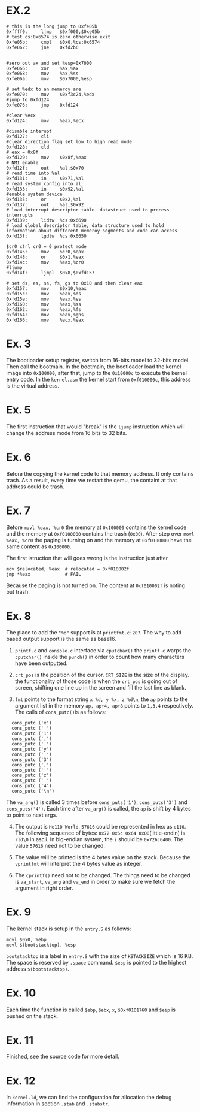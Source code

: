 # EX.2

```
# this is the long jump to 0xfe05b
0xffff0:     ljmp   $0xf000,$0xe05b
# test cs:0x6574 is zero otherwise exit
0xfe05b:     cmpl   $0x0,%cs:0x6574
0xfe062:     jne    0xfd2b6


#zero out ax and set %esp=0x7000
0xfe066:     xor    %ax,%ax
0xfe068:     mov    %ax,%ss
0xfe06a:     mov    $0x7000,%esp

# set %edx to an memeroy are
0xfe070:     mov    $0xf3c24,%edx
#jump to 0xfd124
0xfe076:     jmp    0xfd124

#clear %ecx
0xfd124:     mov    %eax,%ecx

#disable interupt
0xfd127:     cli    
#clear direction flag set low to high read mode
0xfd128:     cld    
# eax = 0x8f
0xfd129:     mov    $0x8f,%eax
# NMI enable
0xfd12f:     out    %al,$0x70
# read time into %al   
0xfd131:     in     $0x71,%al
# read system config into al
0xfd133:     in     $0x92,%al
#enable system device
0xfd135:     or     $0x2,%al
0xfd137:     out    %al,$0x92
# load interrupt descriptor table. datastruct used to process interrupts
0xfd139:     lidtw  %cs:0x6690
# load global descriptor table, data structure used to hold information about different memeroy segments and code can access
0xfd13f:     lgdtw  %cs:0x6650

$cr0 ctrl cr0 = 0 protect mode
0xfd145:     mov    %cr0,%eax
0xfd148:     or     $0x1,%eax
0xfd14c:     mov    %eax,%cr0
#ljump
0xfd14f:     ljmpl  $0x8,$0xfd157

# set ds, es, ss, fs, gs to 0x10 and then clear eax
0xfd157:     mov    $0x10,%eax
0xfd15c:     mov    %eax,%ds
0xfd15e:     mov    %eax,%es
0xfd160:     mov    %eax,%ss
0xfd162:     mov    %eax,%fs
0xfd164:     mov    %eax,%gns
0xfd166:     mov    %ecx,%eax
```

# Ex. 3

The bootloader setup register, switch from 16-bits model to 32-bits  model.
Then call the bootmain. In the bootmain, the bootloader load the kernel image
into `0x100000`, after that, jump to the `0x10000c` to execute the kernel entry
code. In the `kernel.asm` the kernel start from `0xf010000c`, this address is
the virtual address.



# Ex. 5

The first instruction that would "break" is the `ljump` instruction which will
change the address mode from 16 bits to 32 bits.

# Ex. 6

Before the copying the kernel code to that memory address. It only contains
trash. As a result, every time we restart the qemu, the containt at that
address could be trash.


# Ex. 7

Before `movl %eax, %cr0` the memory at `0x100000` contains the kernel code and
the memory at `0xf0100000` contains the trash (`0x00`). After step over `movl
%eax, %cr0` the paging is turning on and the memory at `0xf0100000` have the
same content as `0x100000`.

The first istruction that will goes wrong is the instruction just after

```
mov $relocated, %eax  # relocated = 0xf010002f
jmp *%eax             # FAIL
```

Because the paging is not turned on. The content at `0xf010002f` is noting but
trash.


# Ex. 8

The place to add the `"%o"` support is at  `printfmt.c:207`. The why to add
base8 output support is the same as base16.

1. `printf.c` and `console.c` interface via `cputchar()` the `printf.c` warps
   the `cputchar()` inside the `punch()` in order to count how many characters
   have been outputted.

2. `crt_pos` is the position of the cursor. `CRT_SIZE` is the size of the display.
    the functionality of those code is when the `crt_pos` is going out of
    screen, shifting one line up in the screen and fill the last line as blank.

3. `fmt` points to the format string `x %d, y %x, z %d\n`,  the `ap` points to
   the argument list in the memory `ap, ap+4, ap+8` points to `1,3,4`
   respectively.
   The calls of `cons_putc()`is as follows:
  ```
    cons_putc ('x')
    cons_putc (' ')
    cons_putc ('1')
    cons_putc (',')
    cons_putc (' ')
    cons_putc ('y')
    cons_putc (' ')
    cons_putc ('3')
    cons_putc (',')
    cons_putc (' ')
    cons_putc ('z')
    cons_putc (' ')
    cons_putc ('4')
    cons_putc ('\n')
  ```

  The `va_arg()` is called 3 times before `cons_puts('1')`, `cons_puts('3')` and `cons_puts('4')`.
  Each time after `va_arg()` is called, the `ap` is shift by 4 bytes to point
  to next args.

4. The output is `He110 World`. `57616` could be represented in hex as `e110`. The following sequence of bytes: `0x72 0x6c 0x64 0x00`(little-endin) is `rld\0` in ascii.
   In big-endian system, the `i` should be `0x726c6400`. The value `57616` need
   not to be changed.

5. The value will be printed is the 4 bytes value on the stack. Because the
  `vprintfmt` will interpret the 4 bytes value as integer.

6. The `cprintf()` need not to be changed. The things need to be changed is
   `va_start`, `va_arg` and `va_end` in order to make sure we fetch the
   argument in right order.

# Ex. 9

The kernel stack is setup in the `entry.S` as follows:

```
movl $0x0, %ebp
movl $(bootstacktop), %esp
```

`bootstacktop` is a label in `entry.S` with the size of `KSTACKSIZE` which is
16 KB. The space is reserved by `.space` command. `$esp` is pointed to the
highest address `$(bootstacktop)`.


# Ex. 10

Each time the function is called `$ebp`, `$ebx`, `x`, `$0xf0101760` and `$eip` is pushed on the stack.

# Ex. 11

Finished, see the source code for more detail.


# Ex. 12

In `kernel.ld`, we can find the configuration for allocation the debug
information in section `.stab` and `.stabstr`.

